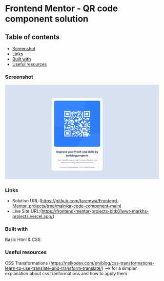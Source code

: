 # Frontend Mentor - QR code component solution


## Table of contents

  - [Screenshot](#screenshot)
  - [Links](#links)
  - [Built with](#built-with)
  - [Useful resources](#useful-resources)


### Screenshot

![](./qr-code.png)

### Links

- Solution URL:(https://github.com/taremwa/Frontend-Mentor_projects/tree/main/qr-code-component-main)
- Live Site URL:(https://frontend-mentor-projects-bltk61wwt-markhs-projects.vercel.app/)


### Built with
Basic Html & CSS


### Useful resources

CSS Transformations (https://nelkodev.com/en/blog/css-transformations-learn-to-use-translate-and-transform-translate/)
--> for a simpler explanation about css tranformations and how to apply them


